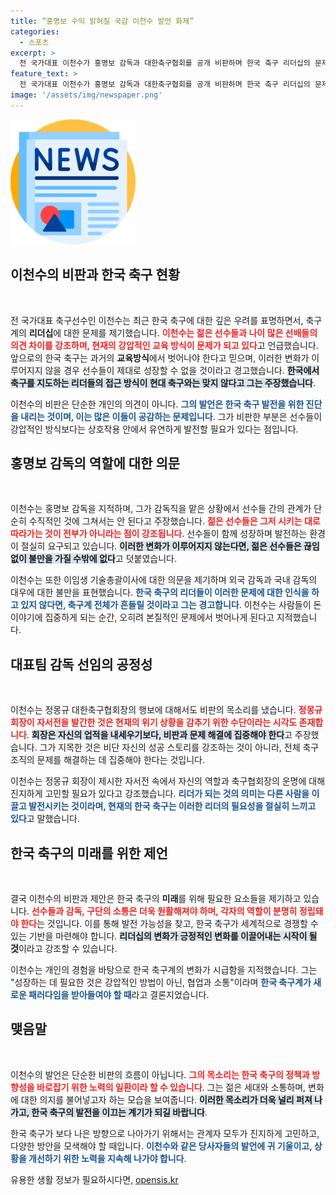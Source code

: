 ```yaml
---
title: “홍명보 수익 밝혀질 국감 이천수 발언 화제”
categories:
  - 스포츠
excerpt: >
  전 국가대표 이천수가 홍명보 감독과 대한축구협회를 공개 비판하며 한국 축구 리더십의 문제를 지적했다. 그는 강압적 교육방식과 감독 선임에 대한 의혹을 제기하며, 홍 감독의 연봉에 대한 관심이 급증하고 있음을 밝혔다. 클릭해 이천수의 폭로를 확인해보세요!
feature_text: >
  전 국가대표 이천수가 홍명보 감독과 대한축구협회를 공개 비판하며 한국 축구 리더십의 문제를 지적했다. 그는 강압적 교육방식과 감독 선임에 대한 의혹을 제기하며, 홍 감독의 연봉에 대한 관심이 급증하고 있음을 밝혔다. 클릭해 이천수의 폭로를 확인해보세요!
image: '/assets/img/newspaper.png'
---
```


<p><img src="/assets/img/newspaper.png" alt="kimp 속보" /></p>

<h2 data-ke-size="size26">이천수의 비판과 한국 축구 현황</h2>

<p data-ke-size="size16">&nbsp;</p>

<p>전 국가대표 축구선수인 이천수는 최근 한국 축구에 대한 깊은 우려를 표명하면서, 축구계의 <strong>리더십</strong>에 대한 문제를 제기했습니다. <b><span style="color: #ee2323;">이천수는 젊은 선수들과 나이 많은 선배들의 의견 차이를 강조하며, 현재의 강압적인 교육 방식이 문제가 되고 있다</span></b>고 언급했습니다. 앞으로의 한국 축구는 과거의 <strong>교육방식</strong>에서 벗어나야 한다고 믿으며, 이러한 변화가 이루어지지 않을 경우 선수들이 제대로 성장할 수 없을 것이라고 경고했습니다. <b><span style="background-color: #21538527;">한국에서 축구를 지도하는 리더들의 접근 방식이 현대 축구와는 맞지 않다고 그는 주장했습니다</span></b>.</p>

<p>이천수의 비판은 단순한 개인의 의견이 아니다. <b><span style="color: #1a5490;">그의 발언은 한국 축구 발전을 위한 진단을 내리는 것이며, 이는 많은 이들이 공감하는 문제입니다</span></b>. 그가 비판한 부분은 선수들이 강압적인 방식보다는 상호작용 안에서 유연하게 발전할 필요가 있다는 점입니다. </p>

<h2 data-ke-size="size26">홍명보 감독의 역할에 대한 의문</h2>

<p data-ke-size="size16">&nbsp;</p>

<p>이천수는 홍명보 감독을 지적하며, 그가 감독직을 맡은 상황에서 선수들 간의 관계가 단순히 수직적인 것에 그쳐서는 안 된다고 주장했습니다. <b><span style="color: #ee2323;">젊은 선수들은 그저 시키는 대로 따라가는 것이 전부가 아니라는 점이 강조됩니다</span></b>. 선수들이 함께 성장하며 발전하는 환경이 절실히 요구되고 있습니다. <b><span style="background-color: #21538527;">이러한 변화가 이루어지지 않는다면, 젊은 선수들은 끊임없이 불만을 가질 수밖에 없다</span></b>고 덧붙였습니다.</p>

<p>이천수는 또한 이임생 기술총괄이사에 대한 의문을 제기하며 외국 감독과 국내 감독의 대우에 대한 불만을 표현했습니다. <b><span style="color: #1a5490;">한국 축구의 리더들이 이러한 문제에 대한 인식을 하고 있지 않다면, 축구계 전체가 흔들릴 것이라고 그는 경고합니다</span></b>. 이천수는 사람들이 돈 이야기에 집중하게 되는 순간, 오히려 본질적인 문제에서 벗어나게 된다고 지적했습니다. </p>

<h2 data-ke-size="size26">대표팀 감독 선임의 공정성</h2>

<p data-ke-size="size16">&nbsp;</p>

<p>이천수는 정몽규 대한축구협회장의 행보에 대해서도 비판의 목소리를 냈습니다. <b><span style="color: #ee2323;">정몽규 회장이 자서전을 발간한 것은 현재의 위기 상황을 감추기 위한 수단이라는 시각도 존재합니다</span></b>. <b><span style="background-color: #21538527;">회장은 자신의 업적을 내세우기보다, 비판과 문제 해결에 집중해야 한다</span></b>고 주장했습니다. 그가 지목한 것은 비단 자신의 성공 스토리를 강조하는 것이 아니라, 전체 축구 조직의 문제를 해결하는 데 집중해야 한다는 것입니다. </p>

<p>이천수는 정몽규 회장이 제시한 자서전 속에서 자신의 역할과 축구협회장의 운명에 대해 진지하게 고민할 필요가 있다고 강조했습니다. <b><span style="color: #1a5490;">리더가 되는 것의 의미는 다른 사람을 이끌고 발전시키는 것이라며, 현재의 한국 축구는 이러한 리더의 필요성을 절실히 느끼고 있다</span></b>고 말했습니다.</p>

<h2 data-ke-size="size26">한국 축구의 미래를 위한 제언</h2>

<p data-ke-size="size16">&nbsp;</p>

<p>결국 이천수의 비판과 제안은 한국 축구의 <strong>미래</strong>를 위해 필요한 요소들을 제기하고 있습니다. <b><span style="color: #ee2323;">선수들과 감독, 구단의 소통은 더욱 원활해져야 하며, 각자의 역할이 분명히 정립돼야 한다</span></b>는 것입니다. 이를 통해 발전 가능성을 찾고, 한국 축구가 세계적으로 경쟁할 수 있는 기반을 마련해야 합니다. <b><span style="background-color: #21538527;">리더십의 변화가 긍정적인 변화를 이끌어내는 시작이 될 것</span></b>이라고 강조할 수 있습니다.</p>

<p>이천수는 개인의 경험을 바탕으로 한국 축구계의 변화가 시급함을 지적했습니다. 그는 "성장하는 데 필요한 것은 강압적인 방법이 아닌, 협업과 소통"이라며 <b><span style="color: #1a5490;">한국 축구계가 새로운 패러다임을 받아들여야 할 때</span></b>라고 결론지었습니다. </p>

<h2 data-ke-size="size26">맺음말</h2>

<p data-ke-size="size16">&nbsp;</p>

<p>이천수의 발언은 단순한 비판의 흐름이 아닙니다. <b><span style="color: #ee2323;">그의 목소리는 한국 축구의 정책과 방향성을 바로잡기 위한 노력의 일환이라 할 수 있습니다</span></b>. 그는 젊은 세대와 소통하며, 변화에 대한 의지를 불어넣고자 하는 모습을 보여줍니다. <b><span style="background-color: #21538527;">이러한 목소리가 더욱 널리 퍼져 나가고, 한국 축구의 발전을 이끄는 계기가 되길 바랍니다</span></b>. </p>

<p>한국 축구가 보다 나은 방향으로 나아가기 위해서는 관계자 모두가 진지하게 고민하고, 다양한 방안을 모색해야 할 때입니다. <b><span style="color: #1a5490;">이천수와 같은 당사자들의 발언에 귀 기울이고, 상황을 개선하기 위한 노력을 지속해 나가야 합니다</span></b>. </p>

<p data-ke-size="size16"></p>
유용한 생활 정보가 필요하시다면, <a href="https://opensis.kr" rel="dofollow">opensis.kr</a>


